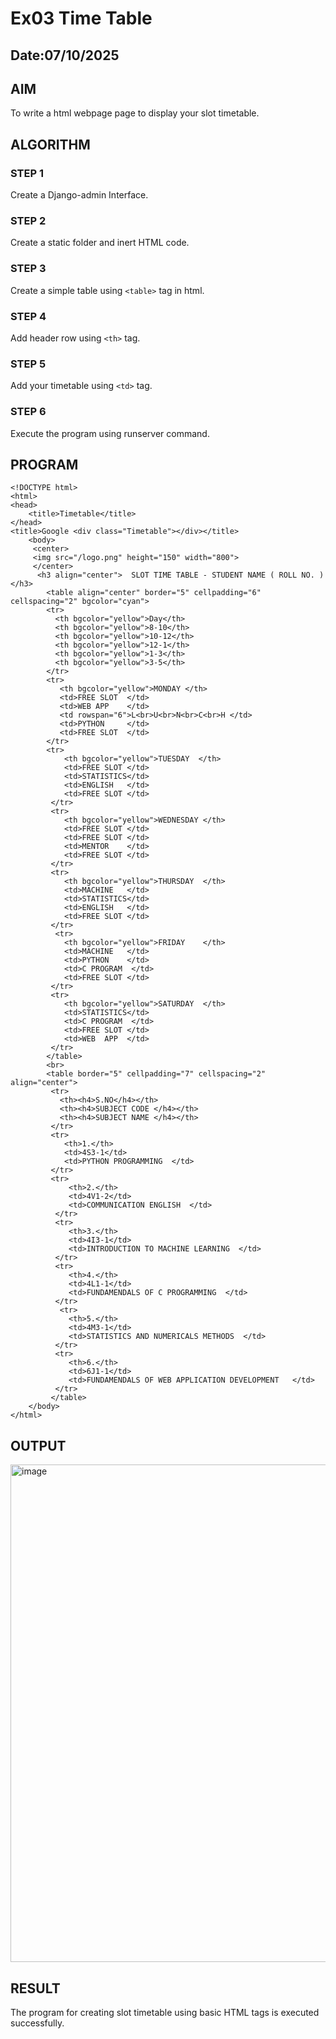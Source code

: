 # Ex03 Time Table
## Date:07/10/2025

## AIM
To write a html webpage page to display your slot timetable.

## ALGORITHM
### STEP 1
Create a Django-admin Interface.

### STEP 2
Create a static folder and inert HTML code.

### STEP 3
Create a simple table using ```<table>``` tag in html.

### STEP 4
Add header row using ```<th>``` tag.

### STEP 5
Add your timetable using ```<td>``` tag.

### STEP 6
Execute the program using runserver command.

## PROGRAM
```
<!DOCTYPE html>
<html> 
<head>
    <title>Timetable</title>
</head>            
<title>Google <div class="Timetable"></div></title>
    <body> 
     <center> 
     <img src="/logo.png" height="150" width="800">
     </center>
      <h3 align="center">  SLOT TIME TABLE - STUDENT NAME ( ROLL NO. ) </h3>
        <table align="center" border="5" cellpadding="6" cellspacing="2" bgcolor="cyan">
        <tr>
          <th bgcolor="yellow">Day</th>    
          <th bgcolor="yellow">8-10</th>
          <th bgcolor="yellow">10-12</th>
          <th bgcolor="yellow">12-1</th>
          <th bgcolor="yellow">1-3</th>
          <th bgcolor="yellow">3-5</th>
        </tr>
        <tr>
           <th bgcolor="yellow">MONDAY </th>
           <td>FREE SLOT  </td>
           <td>WEB APP    </td>
           <td rowspan="6">L<br>U<br>N<br>C<br>H </td>
           <td>PYTHON     </td>
           <td>FREE SLOT  </td>
        </tr>
        <tr>
            <th bgcolor="yellow">TUESDAY  </th>
            <td>FREE SLOT </td>
            <td>STATISTICS</td>
            <td>ENGLISH   </td>
            <td>FREE SLOT </td>
         </tr> 
         <tr>
            <th bgcolor="yellow">WEDNESDAY </th>
            <td>FREE SLOT </td>
            <td>FREE SLOT </td>
            <td>MENTOR    </td>
            <td>FREE SLOT </td>
         </tr> 
         <tr>
            <th bgcolor="yellow">THURSDAY  </th>
            <td>MACHINE   </td>
            <td>STATISTICS</td>
            <td>ENGLISH   </td>
            <td>FREE SLOT </td>
         </tr>
          <tr>
            <th bgcolor="yellow">FRIDAY    </th>
            <td>MACHINE   </td>
            <td>PYTHON    </td>
            <td>C PROGRAM  </td>
            <td>FREE SLOT </td>
         </tr>
         <tr>
            <th bgcolor="yellow">SATURDAY  </th>
            <td>STATISTICS</td>
            <td>C PROGRAM  </td>
            <td>FREE SLOT </td>
            <td>WEB  APP  </td>
         </tr>
        </table>
        <br> 
        <table border="5" cellpadding="7" cellspacing="2" align="center">
         <tr>
           <th><h4>S.NO</h4></th>    
           <th><h4>SUBJECT CODE </h4></th>
           <th><h4>SUBJECT NAME </h4></th>
         </tr>
         <tr>
            <th>1.</th>
            <td>4S3-1</td>
            <td>PYTHON PROGRAMMING  </td>
         </tr>
         <tr>
             <th>2.</th>
             <td>4V1-2</td>
             <td>COMMUNICATION ENGLISH  </td>
          </tr> 
          <tr>
             <th>3.</th>
             <td>4I3-1</td>
             <td>INTRODUCTION TO MACHINE LEARNING  </td>
          </tr> 
          <tr>
             <th>4.</th>
             <td>4L1-1</td>
             <td>FUNDAMENDALS OF C PROGRAMMING  </td>
          </tr>
           <tr>
             <th>5.</th>
             <td>4M3-1</td>
             <td>STATISTICS AND NUMERICALS METHODS  </td>
          </tr>
          <tr>
             <th>6.</th>
             <td>6J1-1</td>
             <td>FUNDAMENDALS OF WEB APPLICATION DEVELOPMENT   </td>
          </tr>
         </table>   
    </body>
</html>
```
## OUTPUT
<img width="837" height="796" alt="image" src="https://github.com/user-attachments/assets/f3d65159-fffe-4c23-afd3-d47e8da2fa90" />


## RESULT
The program for creating slot timetable using basic HTML tags is executed successfully.
